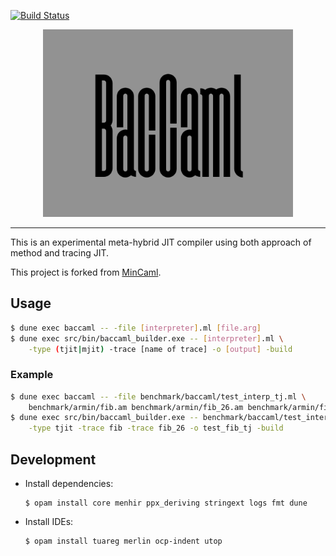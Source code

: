 [![Build Status](https://travis-ci.org/prg-titech/baccaml.svg?branch=develop)](https://travis-ci.org/prg-titech/baccaml)

<div align=center>
<img src="etc/image/baccaml.png" width=400>
</div>

---

This is an experimental meta-hybrid JIT compiler using both approach of method and tracing JIT.

This project is forked from <a href="https://github.com/esumii/min-caml">MinCaml</a>.

## Usage

```bash
$ dune exec baccaml -- -file [interpreter].ml [file.arg]
$ dune exec src/bin/baccaml_builder.exe -- [interpreter].ml \
	-type (tjit|mjit) -trace [name of trace] -o [output] -build
```

### Example

```bash
$ dune exec baccaml -- -file benchmark/baccaml/test_interp_tj.ml \
	benchmark/armin/fib.am benchmark/armin/fib_26.am benchmark/armin/fib_18.am
$ dune exec src/bin/baccaml_builder.exe -- benchmark/baccaml/test_interp_tj.ml \
	-type tjit -trace fib -trace fib_26 -o test_fib_tj -build
```

## Development

- Install dependencies:

	```shell
	$ opam install core menhir ppx_deriving stringext logs fmt dune
	```

- Install IDEs:

	```shell
	$ opam install tuareg merlin ocp-indent utop
	```
